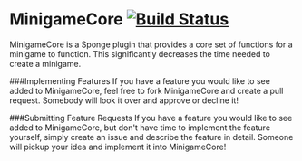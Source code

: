 # MinigameCore [![Build Status](https://travis-ci.org/Flibio/MinigameCore.svg?branch=master)](https://travis-ci.org/Flibio/MinigameCore)

MinigameCore is a Sponge plugin that provides a core set of functions for a minigame to function. This significantly decreases the time needed to create a minigame.

###Implementing Features
If you have a feature you would like to see added to MinigameCore, feel free to fork MinigameCore and create a pull request. Somebody will look it over and approve or decline it!

###Submitting Feature Requests
If you have a feature you would like to see added to MinigameCore, but don't have time to implement the feature yourself, simply create an issue and describe the feature in detail. Someone will pickup your idea and implement it into MinigameCore!
